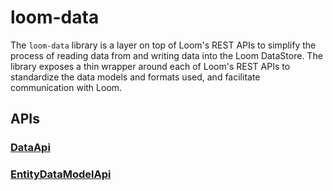 # loom-data

The `loom-data` library is a layer on top of Loom's REST APIs to simplify the process of reading data from and
writing data into the Loom DataStore. The library exposes a thin wrapper around each of Loom's REST APIs to
standardize the data models and formats used, and facilitate communication with Loom.

## APIs

### [DataApi](docs/DataApi.md)

### [EntityDataModelApi](docs/EntityDataModelApi.md)
